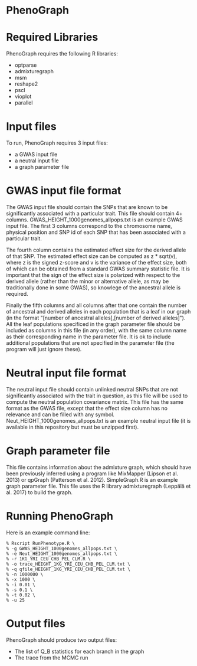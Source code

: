 # PhenoGraph

# Required Libraries

PhenoGraph requires the following R libraries:
- optparse
- admixturegraph
- msm
- reshape2
- pscl
- vioplot
- parallel


# Input files

To run, PhenoGraph requires 3 input files:
- a GWAS input file
- a neutral input file
- a graph parameter file

# GWAS input file format

The GWAS input file should contain the SNPs that are known to be significantly associated with a particular trait. This file should contain 4+ columns. GWAS_HEIGHT_1000genomes_allpops.txt is an example GWAS input file. The first 3 columns correspond to the chromosome name, physical position and SNP id of each SNP that has been associated with a particular trait.

The fourth column contains the estimated effect size for the derived allele of that SNP. The estimated effect size can be computed as z * sqrt(v), where z is the signed z-score and v is the variance of the effect size, both of which can be obtained from a standard GWAS summary statistic file. It is important that the sign of the effect size is polarized with respect to the derived allele (rather than the minor or alternative allele, as may be traditionally done in some GWAS), so knowlege of the ancestral allele is required.

Finally the fifth columns and all columns after that one contain the number of ancestral and derived alleles in each population that is a leaf in our graph (in the format "[number of ancestral alleles],[number of derived alleles]"). All the leaf populations specificed in the graph parameter file should be included as columns in this file (in any order), with the same column name as their corresponding name in the parameter file. It is ok to include additional populations that are not specified in the parameter file (the program will just ignore these).

# Neutral input file format

The neutral input file should contain unlinked neutral SNPs that are not significantly associated with the trait in question, as this file will be used to compute the neutral population covariance matrix. This file has the same format as the GWAS file, except that the effect size column has no relevance and can be filled with any symbol. Neut_HEIGHT_1000genomes_allpops.txt is an example neutral input file (it is available in this repository but must be unzipped first).

# Graph parameter file

This file contains information about the admixture graph, which should have been previously inferred using a program like MixMapper (Lipson et al. 2013) or qpGraph (Patterson et al. 2012). SimpleGraph.R is an example graph parameter file. This file uses the R library admixturegraph (Leppälä et al. 2017) to build the graph.

# Running PhenoGraph

Here is an example command line:

    % Rscript RunPhenotype.R \
    % -g GWAS_HEIGHT_1000genomes_allpops.txt \
    % -e Neut_HEIGHT_1000genomes_allpops.txt \
    % -r 1KG_YRI_CEU_CHB_PEL_CLM.R \
    % -o trace_HEIGHT_1KG_YRI_CEU_CHB_PEL_CLM.txt \
    % -q qfile_HEIGHT_1KG_YRI_CEU_CHB_PEL_CLM.txt \
    % -n 1000000 \
    % -x 1000 \
    % -i 0.01 \
    % -s 0.1 \
    % -t 0.02 \
    % -u 25


# Output files

PhenoGraph should produce two output files:
- The list of Q_B statistics for each branch in the graph
- The trace from the MCMC run


